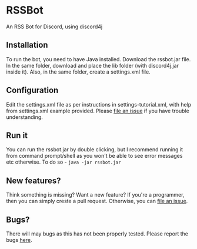 # RSSBot
An RSS Bot for Discord, using discord4j

## Installation
To run the bot, you need to have Java installed.
Download the rssbot.jar file. In the same folder, download and place the lib folder (with discord4j.jar inside it).
Also, in the same folder, create a settings.xml file.

## Configuration
Edit the settings.xml file as per instructions in settings-tutorial.xml, with help from settings.xml example provided. Please [file an issue](https://github.com/Lord-of-the-Galaxy/RSSBot/issues/new) if you have trouble understanding.

## Run it
You can run the rssbot.jar by double clicking, but I recommend running it from command prompt/shell as you won't be able to see error messages etc otherwise.
To do so - `java -jar rssbot.jar`

## New features?
Think something is missing? Want a new feature? If you're a programmer, then you can simply creste a pull request. Otherwise, you can [file an issue](https://github.com/Lord-of-the-Galaxy/RSSBot/issues/new).

## Bugs?
There will may bugs as this has not been properly tested. Please report the bugs [here](https://github.com/Lord-of-the-Galaxy/RSSBot/issues/new).
